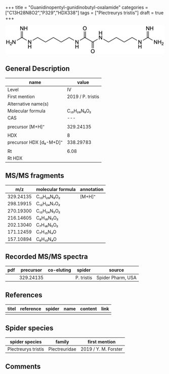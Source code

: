 +++
title = "Guanidinopentyl-gunidinobutyl-oxalamide"
categories = ["C13H28N8O2","P329","HDX338"]
tags = ["Plectreurys tristis"]
draft = true
+++

![](/img/Guanidinopentyl-guanidinobutyl-oxalamide.png)

## General Description

| name                    | value             |
|-------------------------|-------------------|
| Level                   | IV                |
| First mention           | 2019 / P. tristis |
| Alternative name(s)     |                   |
| Molecular formula       | C₁₃H₂₈N₈O₂        |
| CAS                     | ---               |
|                         |                   |
| precursor [M+H]⁺        | 329.24135         |
|                         |                   |
| HDX                     | 8                 |
| precursor HDX [d₈-M+D]⁺ | 338.29783         |
|                         |                   |
| Rt                      | 6.08              |
| Rt HDX                  |                   |

## MS/MS fragments

| m/z       | molecular formula | annotation |
|-----------|-------------------|------------|
| 329.24135 | C₁₃H₂₉N₈O₂        | [M+H]⁺     |
| 298.19915 | C₁₂H₂₄N₇O₂        |            |
| 270.19300 | C₁₂H₂₄N₅O₂        |            |
| 216.14605 | C₈H₁₈N₅O₂         |            |
| 202.13040 | C₇H₁₆N₅O₂         |            |
| 171.12459 | C₇H₁₅N₄O          |            |
| 157.10894 | C₆H₁₃N₄O          |            |

## Recorded MS/MS spectra

| pdf | precursor | co-eluting | spider     | source            |
|-----|-----------|------------|------------|-------------------|
|     | 329.24135 |            | P. tristis | Spider Pharm, USA |

## References

| titel | reference | spider | name | content | link |
|-------|-----------|--------|------|---------|------|
|       |           |        |      |         |      |

## Spider species

| spider species        | family        | first mention        |
|-----------------------|---------------|----------------------|
| Plectreurys tristis   | Plectreuridae | 2019 / Y. M. Forster |

## Comments